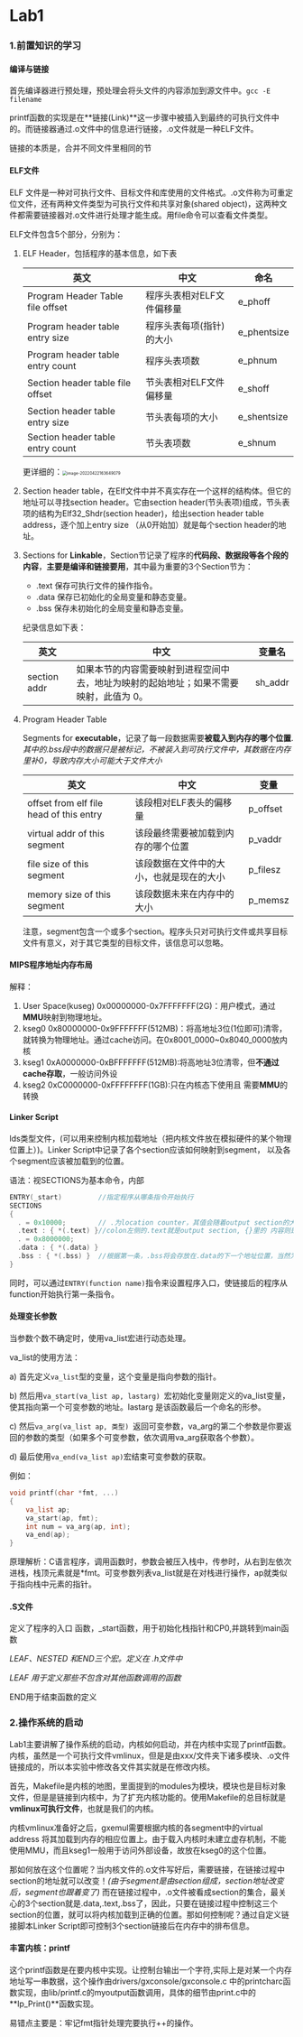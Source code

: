 # Lab1

### 1.前置知识的学习

#### 编译与链接

首先编译器进行预处理，预处理会将头文件的内容添加到源文件中。`gcc -E filename`

printf函数的实现是在**链接(Link)**这一步骤中被插入到最终的可执行文件中的。而链接器通过.o文件中的信息进行链接，.o文件就是一种ELF文件。

链接的本质是，合并不同文件里相同的节

#### ELF文件

ELF 文件是一种对可执行文件、目标文件和库使用的文件格式。.o文件称为可重定位文件，还有两种文件类型为可执行文件和共享对象(shared object)，这两种文件都需要链接器对.o文件进行处理才能生成。用file命令可以查看文件类型。

ELF文件包含5个部分，分别为：

1. ELF Header，包括程序的基本信息，如下表

   | 英文                             | 中文                      | 命名        |
   | -------------------------------- | ------------------------- | ----------- |
   | Program Header Table file offset | 程序头表相对ELF文件偏移量 | e_phoff     |
   | Program header table entry size  | 程序头表每项(指针)的大小  | e_phentsize |
   | Program header table entry count | 程序头表项数              | e_phnum     |
   | Section header table file offset | 节头表相对ELF文件偏移量   | e_shoff     |
   | Section header table entry size  | 节头表每项的大小          | e_shentsize |
   | Section header table entry count | 节头表项数                | e_shnum     |

   更详细的：<img src="C:\Users\24245\AppData\Roaming\Typora\typora-user-images\image-20220422163649079.png" alt="image-20220422163649079" style="zoom:50%;" />

2. Section header table，在Elf文件中并不真实存在一个这样的结构体。但它的地址可以寻找section header。它由section header(节头表项)组成，节头表项的结构为Elf32_Shdr(section header)，给出section header table address，逐个加上entry size （从0开始加）就是每个section header的地址。

3. Sections for **Linkable**，Section节记录了程序的**代码段、数据段等各个段的内容**，**主要是编译和链接要用**，其中最为重要的3个Section节为：

   * .text 保存可执行文件的操作指令。 
   * .data 保存已初始化的全局变量和静态变量。
   * .bss 保存未初始化的全局变量和静态变量。

   纪录信息如下表：

   | 英文         | 中文                                                         | 变量名  |
   | ------------ | ------------------------------------------------------------ | ------- |
   | section addr | 如果本节的内容需要映射到进程空间中去，地址为映射的起始地址；如果不需要映射，此值为 0。 | sh_addr |

4. Program Header Table

   Segments for **executable**，记录了每一段数据需要**被载入到内存的哪个位置**.*其中的.bss段中的数据只是被标记，不被装入到可执行文件中，其数据在内存里补0，导致内存大小可能大于文件大小*

   | 英文                                    | 中文                                     | 变量     |
   | --------------------------------------- | ---------------------------------------- | -------- |
   | offset from elf file head of this entry | 该段相对ELF表头的偏移量                  | p_offset |
   | virtual addr of this segment            | 该段最终需要被加载到内存的哪个位置       | p_vaddr  |
   | file size of this segment               | 该段数据在文件中的大小，也就是现在的大小 | p_filesz |
   | memory size of this segment             | 该段数据未来在内存中的大小               | p_memsz  |

   注意，segment包含一个或多个section。程序头只对可执行文件或共享目标 文件有意义，对于其它类型的目标文件，该信息可以忽略。

#### MIPS程序地址内存布局

解释：

1. User Space(kuseg) 0x00000000-0x7FFFFFFF(2G)：用户模式，通过**MMU**映射到物理地址。
2. kseg0 0x80000000-0x9FFFFFFF(512MB)：将高地址3位(1位即可)清零，就转换为物理地址。通过cache访问。在0x8001_0000~0x8040_0000放内核
3. kseg1 0xA0000000-0xBFFFFFFF(512MB):将高地址3位清零，但**不通过 cache存取**，一般访问外设
4. kseg2 0xC0000000-0xFFFFFFFF(1GB):只在内核态下使用且 需要**MMU**的转换

#### Linker Script

lds类型文件，(可以用来控制内核加载地址（把内核文件放在模拟硬件的某个物理位置上）)。Linker Script中记录了各个section应该如何映射到segment， 以及各个segment应该被加载到的位置。

语法：视SECTIONS为基本命令，内部

```c
ENTRY(_start)         //指定程序从哪条指令开始执行
SECTIONS
{
  . = 0x10000;        // .为location counter，其值会随着output section的大小增加，
  .text : { *(.text) }//colon左侧的.text就是output section, {}里的 内容则是input section，将被放                         入output section中。*是通配符，表示所有输入文件的所有.text。
  . = 0x8000000;
  .data : { *(.data) }
  .bss : { *(.bss) }  //根据第一条，.bss将会存放在.data的下一个地址位置，当然为了安全可能链接器会产                         生一个小gap在两者之间
}
```

同时，可以通过`ENTRY(function name)`指令来设置程序入口，使链接后的程序从function开始执行第一条指令。

#### 处理变长参数

当参数个数不确定时，使用va_list宏进行动态处理。

va_list的使用方法：

a)  首先定义`va_list`型的变量，这个变量是指向参数的指针。

b)  然后用`va_start(va_list ap, lastarg) `宏初始化变量刚定义的va_list变量，使其指向第一个可变参数的地址。lastarg 是该函数最后一个命名的形参。

c)  然后`va_arg(va_list ap, 类型) `返回可变参数，va_arg的第二个参数是你要返回的参数的类型（如果多个可变参数，依次调用va_arg获取各个参数）。

d)  最后使用`va_end(va_list ap)`宏结束可变参数的获取。

例如：

```c
void printf(char *fmt, ...)
{
    va_list ap;
    va_start(ap, fmt);
	int num = va_arg(ap, int);
    va_end(ap);
}
```

原理解析：C语言程序，调用函数时，参数会被压入栈中，传参时，从右到左依次进栈，栈顶元素就是*fmt。可变参数列表va_list就是在对栈进行操作，ap就类似于指向栈中元素的指针。

#### .S文件

定义了程序的入口 函数，_start函数，用于初始化栈指针和CP0,并跳转到main函数

*LEAF、NESTED 和END三个宏。定义在 .h文件中*

*LEAF 用于定义那些不包含对其他函数调用的函数*

END用于结束函数的定义

### 2.操作系统的启动

Lab1主要讲解了操作系统的启动，内核如何启动，并在内核中实现了printf函数。内核，虽然是一个可执行文件vmlinux，但是是由xxx/文件夹下诸多模块、.o文件链接成的，所以本实验中修改各文件其实就是在修改内核。

首先，Makefile是内核的地图，里面提到的modules为模块，模块也是目标对象文件，但是是链接到内核中，为了扩充内核功能的。使用Makefile的总目标就是**vmlinux可执行文件**，也就是我们的内核。

内核vmlinux准备好之后，gxemul需要根据内核的各segment中的virtual address 将其加载到内存的相应位置上。由于载入内核时未建立虚存机制，不能使用MMU，而且kseg1一般用于访问外部设备，故放在kseg0的这个位置。

那如何放在这个位置呢？当内核文件的.o文件写好后，需要链接，在链接过程中section的地址就可以改变！*(由于segment是由section组成，section地址改变后，segment也跟着变了)* 而在链接过程中，.o文件被看成section的集合，最关心的3个section就是.data,.text,.bss了，因此，只要在链接过程中控制这三个section的位置，就可以将内核加载到正确的位置。那如何控制呢？通过自定义链接脚本Linker Script即可控制3个section链接后在内存中的排布信息。

#### 丰富内核：printf

这个printf函数是在要内核中实现。让控制台输出一个字符,实际上是对某一个内存地址写一串数据，这个操作由drivers/gxconsole/gxconsole.c 中的printcharc函数实现，由lib/printf.c的myoutput函数调用，具体的细节由print.c中的**lp_Print()**函数实现。

易错点主要是：牢记fmt指针处理完要执行++的操作。